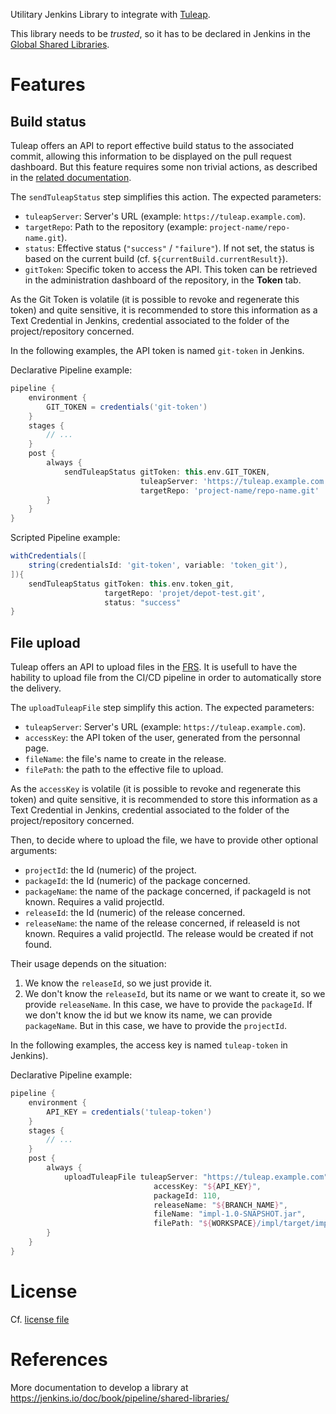 Utilitary Jenkins Library to integrate with [Tuleap](https://www.tuleap.org/).

This library needs to be *trusted*, so it has to be declared in Jenkins in the [Global Shared Libraries](https://jenkins.io/doc/book/pipeline/shared-libraries/#global-shared-libraries).

# Features

## Build status

Tuleap offers an API to report effective build status to the associated commit, allowing this information to be displayed on the pull request dashboard.
But this feature requires some non trivial actions, as described in the [related documentation](https://docs.tuleap.org/user-guide/pullrequest.html#configure-jenkins-to-tuleap-feedback).

The `sendTuleapStatus` step simplifies this action.
The expected parameters:

* `tuleapServer`: Server's URL (example: `https://tuleap.example.com`).
* `targetRepo`: Path to the repository (example: `project-name/repo-name.git`).
* `status`: Effective status (`"success"` / `"failure"`). If not set, the status is based on the current build (cf. `${currentBuild.currentResult}`).
* `gitToken`: Specific token to access the API. This token can be retrieved in the administration dashboard of the repository, in the **Token** tab.

As the Git Token is volatile (it is possible to revoke and regenerate this token) and quite sensitive, it is recommended to store this information as a Text Credential in Jenkins, credential associated to the folder of the project/repository concerned.

In the following examples, the API token is named `git-token` in Jenkins.

Declarative Pipeline example:

```groovy
pipeline {
    environment {
        GIT_TOKEN = credentials('git-token')
    }
    stages {
        // ...
    }
    post {
        always {
            sendTuleapStatus gitToken: this.env.GIT_TOKEN,
                             tuleapServer: 'https://tuleap.example.com',
                             targetRepo: 'project-name/repo-name.git'
        }
    }
}

```

Scripted Pipeline example:

```groovy
withCredentials([
    string(credentialsId: 'git-token', variable: 'token_git'),
]){
    sendTuleapStatus gitToken: this.env.token_git,
                     targetRepo: 'projet/depot-test.git',
                     status: "success"
}
```

## File upload

Tuleap offers an API to upload files in the [FRS](https://docs.tuleap.org/user-guide/documents-and-files/frs.html).
It is usefull to have the hability to upload file from the CI/CD pipeline in order to automatically store the delivery.

The `uploadTuleapFile` step simplify this action.
The expected parameters:

* `tuleapServer`: Server's URL (example: `https://tuleap.example.com`).
* `accessKey`: the API token of the user, generated from the personnal page.
* `fileName`: the file's name to create in the release.
* `filePath`: the path to the effective file to upload.

As the `accessKey` is volatile (it is possible to revoke and regenerate this token) and quite sensitive, it is recommended to store this information as a Text Credential in Jenkins, credential associated to the folder of the project/repository concerned.

Then, to decide where to upload the file, we have to provide other optional arguments:

* `projectId`: the Id (numeric) of the project.
* `packageId`: the Id (numeric) of the package concerned.
* `packageName`: the name of the package concerned, if packageId is not known. Requires a valid projectId.
* `releaseId`: the Id (numeric) of the release concerned.
* `releaseName`: the name of the release concerned, if releaseId is not known. Requires a valid projectId. The release would be created if not found.

Their usage depends on the situation:

1. We know the `releaseId`, so we just provide it.
2. We don't know the `releaseId`, but its name or we want to create it, so we provide `releaseName`. In this case, we have to provide the `packageId`. If we don't know the id but we know its name, we can provide `packageName`. But in this case, we have to provide the `projectId`.

In the following examples, the access key is named `tuleap-token` in Jenkins).

Declarative Pipeline example:

```groovy
pipeline {
    environment {
        API_KEY = credentials('tuleap-token')
    }
    stages {
        // ...
    }
    post {
        always {
            uploadTuleapFile tuleapServer: "https://tuleap.example.com",
                                accessKey: "${API_KEY}",
                                packageId: 110,
                                releaseName: "${BRANCH_NAME}",
                                fileName: "impl-1.0-SNAPSHOT.jar",
                                filePath: "${WORKSPACE}/impl/target/impl-1.0-SNAPSHOT.jar"
        }
    }
}

```

# License

Cf. [license file](LICENSE.txt)

# References

More documentation to develop a library at <https://jenkins.io/doc/book/pipeline/shared-libraries/>
